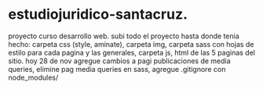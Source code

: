 # estudiojuridico-santacruz.
proyecto curso desarrollo web.
subi todo el proyecto hasta donde tenia hecho:
carpeta css (style, aminate),
carpeta img,
carpeta sass con hojas de estilo para cada pagina y las generales,
carpeta js,
html de las 5 paginas del sitio.
hoy 28 de nov agregue cambios a pagi publicaciones de media queries,
elimine pag media queries en sass,
agregue .gitignore con node_modules/
